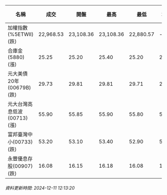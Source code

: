 | 名稱 | 成交 | 開盤 | 最高 | 最低 | 均價 | 成交金額(億) | 昨收 | 漲跌幅 | 漲跌 | 總量 | 昨量 | 振幅 |
| -------- | -------- | -------- | -------- |-------- | -------- | -------- |-------- |-------- |-------- | -------- | -------- |-------- |
|加權指數(%5ETWII) (跌)|22,968.53|23,108.36|23,108.36|22,880.57|-|2,297.01|23,125.08|0.68%|156.55|4,518,462|0|0.99%|
|合庫金(5880) (漲)|25.25|25.20|25.40|25.20|25.28|1.23|25.20|0.20%|0.05|4,880|7,151|0.79%|
|元大美債20年(00679B) (跌)|29.73|29.81|29.81|29.71|29.75|11.22|29.91|0.60%|0.18|37,714|42,295|0.33%|
|元大台灣高息低波(00713) (漲)|55.90|55.85|55.90|55.80|55.86|3.88|55.85|0.09%|0.05|6,946|14,415|0.18%|
|富邦臺灣中小(00733) (跌)|53.20|53.10|53.40|52.90|53.10|0.320|53.40|0.37%|0.20|602|649|0.94%|
|永豐優息存股(00907) (跌)|16.08|16.15|16.18|16.08|16.13|0.304|16.15|0.43%|0.07|1,885|2,743|0.62%|
###### 資料更新時間: 2024-12-11 12:13:20